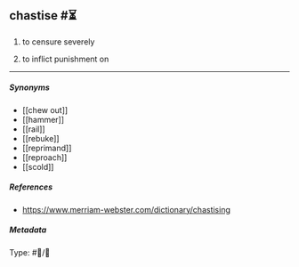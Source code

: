
## chastise  #⏳ 

1. to censure severely

2. to inflict punishment on

___

##### Synonyms

-   [[chew out]]
-   [[hammer]]
-   [[rail]]
-   [[rebuke]]
-   [[reprimand]]
-   [[reproach]]
-   [[scold]]

##### References

- https://www.merriam-webster.com/dictionary/chastising

##### Metadata

Type: #💬/💬 